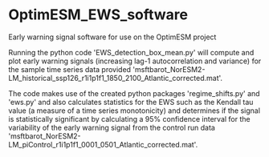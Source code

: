# OptimESM_EWS_software
Early warning signal software for use on the OptimESM project

Running the python code 'EWS_detection_box_mean.py' will compute and plot early warning signals (increasing lag-1 autocorrelation and variance) for the sample time series data provided 'msftbarot_NorESM2-LM_historical_ssp126_r1i1p1f1_1850_2100_Atlantic_corrected.mat'. 

The code makes use of the created python packages 'regime_shifts.py' and 'ews.py' and also calculates statistics for the EWS such as the Kendall tau value (a measure of a time series monotonicity) and determines if the signal is statistically significant by calculating a 95% confidence interval for the variability of the early warning signal from the control run data 'msftbarot_NorESM2-LM_piControl_r1i1p1f1_0001_0501_Atlantic_corrected.mat'.
